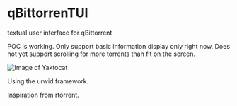 qBittorrenTUI
===============
textual user interface for qBittorrent

POC is working. Only support basic information display only right now. Does not yet support scrolling for more torrents than fit on the screen.

![Image of Yaktocat](https://i.imgur.com/QbRAKkE.png)

Using the urwid framework.

Inspiration from rtorrent.